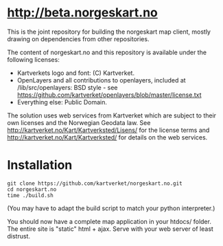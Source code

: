 http://beta.norgeskart.no
=============

This is the joint repository for building the norgeskart map client, mostly drawing on dependencies from other repositories.

The content of norgeskart.no and this repository is available under the following licenses:

* Kartverkets logo and font: (C) Kartverket. 
* OpenLayers and all contributions to openlayers, included at /lib/src/openlayers: BSD style - see https://github.com/kartverket/openlayers/blob/master/license.txt
* Everything else: Public Domain.

The solution uses web services from Kartverket which are subject to their own licenses and the Norwegian Geodata law. See http://kartverket.no/Kart/Kartverksted/Lisens/ for the license terms and http://kartverket.no/Kart/Kartverksted/ for details on the web services.

Installation
============

    git clone https://github.com/kartverket/norgeskart.no.git
    cd norgeskart.no
    time ./build.sh 
    
(You may have to adapt the build script to match your python interpreter.)

You should now have a complete map application in your htdocs/ folder. 
The entire site is "static" html + ajax. 
Serve with your web server of least distrust.
